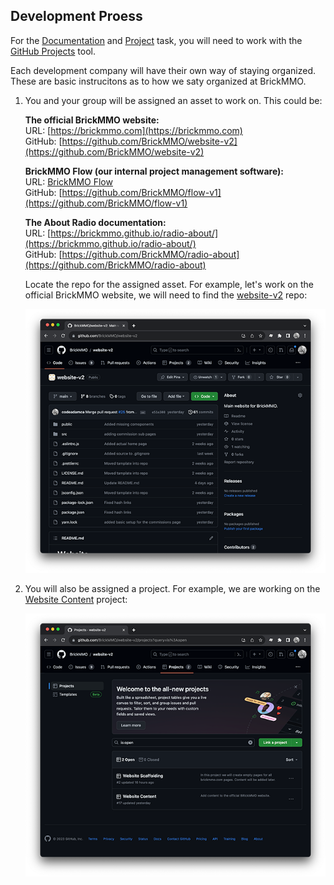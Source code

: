 <style>@import url("//readme.codeadam.ca/readme.css");</style>

## Development Proess

For the [Documentation](documentat-conversion) and [Project](project) task, you will need to work with the [GitHub Projects](https://docs.github.com/en/issues/planning-and-tracking-with-projects/learning-about-projects/about-projects) tool.

Each development company will have their own way of staying organized. These are basic instrucitons as to how we saty organized at BrickMMO.

1. You and your group will be assigned an asset to work on. This could be:

   **The official BrickMMO website:**  
   URL: [https://brickmmo.com](https://brickmmo.com)  
   GitHub: [https://github.com/BrickMMO/website-v2](https://github.com/BrickMMO/website-v2)

   **BrickMMO Flow (our internal project management software):**  
   URL: [BrickMMO Flow](https://flow.brickmmo.com)  
   GitHub: [https://github.com/BrickMMO/flow-v1](https://github.com/BrickMMO/flow-v1)

   **The About Radio documentation:**  
   URL: [https://brickmmo.github.io/radio-about/](https://brickmmo.github.io/radio-about/)  
   GitHub: [https://github.com/BrickMMO/radio-about](https://github.com/BrickMMO/radio-about)

   Locate the repo for the assigned asset. For example, let's work on the official BrickMMO website, we will need to find the [website-v2](https://github.com/BrickMMO/website-v2) repo:

   ![BrickMMO Website Repo](images/screenshot-repo.png)

2. You will also be assigned a project. For example, we are working on the [Website Content](https://github.com/BrickMMO/website-v2/projects) project:

   ![BrickMMO Content](images/screenshot-repo-projects.png)
